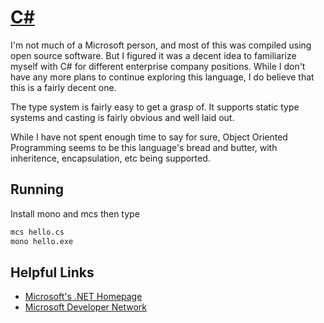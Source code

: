 # [C#](https://www.microsoft.com/net)

I'm not much of a Microsoft person, and most of this was compiled using open source software.  But I figured it was a decent idea to familiarize myself with C# for different enterprise company positions.  While I don't have any more plans to continue exploring this language, I do believe that this is a fairly decent one.

The type system is fairly easy to get a grasp of.  It supports static type systems and casting is fairly obvious and well laid out.

While I have not spent enough time to say for sure, Object Oriented Programming seems to be this language's bread and butter, with inheritence, encapsulation, etc being supported.

## Running
Install mono and mcs then type

```sh
mcs hello.cs
mono hello.exe
```

## Helpful Links
+ [Microsoft's .NET Homepage](https://www.microsoft.com/net)
+ [Microsoft Developer Network](https://msdn.microsoft.com/)

